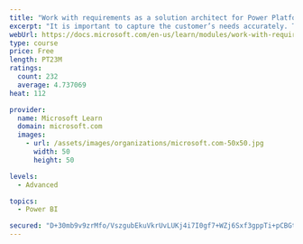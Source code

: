 ```yaml
---
title: "Work with requirements as a solution architect for Power Platform and Dynamics 365"
excerpt: "It is important to capture the customer’s needs accurately. This module explains how to capture requirements and identify functional and non-functional items."
webUrl: https://docs.microsoft.com/en-us/learn/modules/work-with-requirements/
type: course
price: Free
length: PT23M
ratings:
  count: 232
  average: 4.737069
heat: 112

provider:
  name: Microsoft Learn
  domain: microsoft.com
  images:
    - url: /assets/images/organizations/microsoft.com-50x50.jpg
      width: 50
      height: 50

levels:
  - Advanced

topics:
  - Power BI

secured: "D+30mb9v9zrMfo/VszgubEkuVkrUvLUKj4i7I0gf7+WZj6Sxf3gppTi+pCBGtFkd5epFoYfGE51cWcF+u3f5LRNtQruAD4Wz/8KowORNjy0sqNp/KKKXg4I+i+DZfbnsdutObx8N9doj8nsX1IY79f2x4vDlNTz/OwZ7A/BCj0ogUNwImZ07uH00kOGuMcYgPIlZpuONg4eHdIOzhVNM9WryoRAD5EFHeZOtgoOh6yCZDruKepDJQVw8pw0cb7aTqHrLMBWoOIDk56QFVThoMIGpPOXcD3DN5ZeqsVuuxhUnVqVkZxQkfXJ4MvMEFLQeLudtiq1o9tHL/0gSKWg7WJ0Hyb7qoRUYhC2+HK5cOyrCJzJwaZW8utdWJL6gae/ghrYwVSiSIRVM5CBsl6qlqQ==;7Lm1U1qVUz/lUILvHU8LZg=="
---
```


